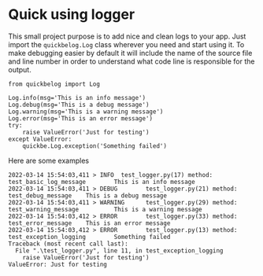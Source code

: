 # Quick using logger

This small project purpose is to add nice and clean logs to your app.
Just import the `quickbelog.Log` class wherever you need and start using it.
To make debugging easier by default it will include the name of the source file and line number in order to understand what code line is responsible for the output.

    from quickbelog import Log

    Log.info(msg='This is an info message')
    Log.debug(msg='This is a debug message')
    Log.warning(msg='This is a warning message')
    Log.error(msg='This is an error message')
    try:
        raise ValueError('Just for testing')
    except ValueError:
        quickbe.Log.exception('Something failed')

Here are some examples

    2022-03-14 15:54:03,411 > INFO  test_logger.py(17) method: test_basic_log_message        This is an info message
    2022-03-14 15:54:03,411 > DEBUG        test_logger.py(21) method: test_debug_message    This is a debug message
    2022-03-14 15:54:03,411 > WARNING      test_logger.py(29) method: test_warning_message          This is a warning message
    2022-03-14 15:54:03,412 > ERROR        test_logger.py(33) method: test_error_message    This is an error message
    2022-03-14 15:54:03,412 > ERROR        test_logger.py(13) method: test_exception_logging        Something failed
    Traceback (most recent call last):
      File ".\test_logger.py", line 11, in test_exception_logging
        raise ValueError('Just for testing')
    ValueError: Just for testing


